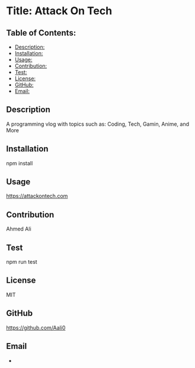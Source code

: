# Title: Attack On Tech

## Table of Contents:
* [Description: ](#description)
* [Installation:](#installation)
* [Usage: ](#usage)
* [Contribution: ](#contribution)
* [Test: ](#test)
* [License: ](#license)
* [GitHub: ](#github)
* [Email: ](#email)

## Description
A programming vlog with topics such as: Coding, Tech, Gamin, Anime, and More

## Installation
npm install

## Usage
https://attackontech.com

## Contribution
Ahmed Ali

## Test
npm run test

## License
MIT

## GitHub
https://github.com/Aali0

## Email
-